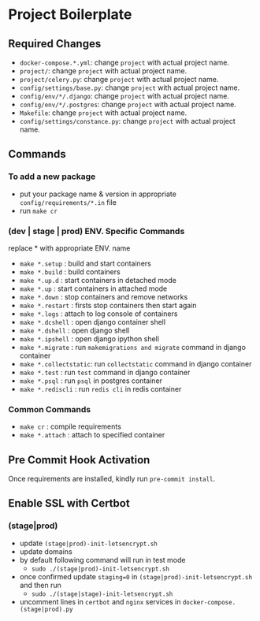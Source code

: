 # Project Boilerplate

## Required Changes
* `docker-compose.*.yml`: change `project` with actual project name.
* `project/`: change `project` with actual project name.
* `project/celery.py`: change `project` with actual project name.
* `config/settings/base.py`: change `project` with actual project name.
* `config/env/*/.django`: change `project` with actual project name.
* `config/env/*/.postgres`: change `project` with actual project name.
* `Makefile`: change `project` with actual project name.
* `config/settings/constance.py`: change `project` with actual project name.

## Commands
### To add a new package
* put your package name & version in appropriate `config/requirements/*.in` file
* run `make cr`

### (dev | stage | prod) ENV. Specific Commands
replace * with appropriate ENV. name
* `make *.setup`        : build and start containers
* `make *.build`        : build containers
* `make *.up.d`         : start containers in detached mode
* `make *.up`           : start containers in attached mode
* `make *.down`         : stop containers and remove networks
* `make *.restart`      : firsts stop containers then start again
* `make *.logs`         : attach to log console of containers
* `make *.dcshell`      : open django container shell
* `make *.dshell`       : open django shell
* `make *.ipshell`      : open django ipython shell
* `make *.migrate`      : run `makemigrations and migrate` command in django container
* `make *.collectstatic`: run `collectstatic` command in django container
* `make *.test`         : run `test` command in django container
* `make *.psql`         : run `psql` in postgres container
* `make *.rediscli`     : run `redis cli` in redis container

### Common Commands
* `make cr`             : compile requirements
* `make *.attach`       : attach to specified container

## Pre Commit Hook Activation
Once requirements are installed, kindly run `pre-commit install`.

## Enable SSL with Certbot
### (stage|prod)
* update `(stage|prod)-init-letsencrypt.sh`
* update domains
* by default following command will run in test mode
  * `sudo ./(stage|prod)-init-letsencrypt.sh`
* once confirmed update `staging=0` in `(stage|prod)-init-letsencrypt.sh` and then run
  * `sudo ./(stage|stage)-init-letsencrypt.sh`
* uncomment lines in `certbot` and `nginx` services in `docker-compose.(stage|prod).py` 
